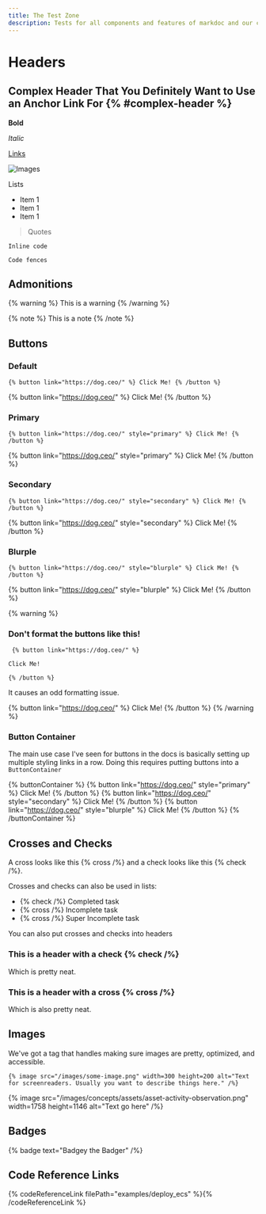 ```yaml
---
title: The Test Zone
description: Tests for all components and features of markdoc and our custom Markdoc build.
---
```


# Headers

## Complex Header That You Definitely Want to Use an Anchor Link For {% #complex-header %} 

**Bold**

_Italic_

[Links](/docs/nodes)

![Images](/images/concepts/assets/asset-activity-observation.png)

Lists
- Item 1
- Item 1
- Item 1

> Quotes

`Inline code`

```
Code fences
```

## Admonitions

{% warning %} This is a warning {% /warning %}

{% note %} This is a note {% /note %}

## Buttons

### Default

`{% button link="https://dog.ceo/" %} Click Me! {% /button %}`

{% button link="https://dog.ceo/" %} Click Me! {% /button %}

### Primary

`{% button link="https://dog.ceo/" style="primary" %} Click Me! {% /button %}`

{% button link="https://dog.ceo/" style="primary" %} Click Me! {% /button %}

### Secondary

`{% button link="https://dog.ceo/" style="secondary" %} Click Me! {% /button %}`

{% button link="https://dog.ceo/" style="secondary" %} Click Me! {% /button %}

### Blurple

` {% button link="https://dog.ceo/" style="blurple" %} Click Me! {% /button %} `

{% button link="https://dog.ceo/" style="blurple" %} Click Me! {% /button %}


{% warning %}
### Don't format the buttons like this!
` {% button link="https://dog.ceo/" %}`

`Click Me!`

`{% /button %}`

It causes an odd formatting issue.

{% button link="https://dog.ceo/" %} 
Click Me!
{% /button %}
{% /warning %}

### Button Container
The main use case I've seen for buttons in the docs is basically setting up multiple styling links in a row. Doing this requires putting buttons into a `ButtonContainer`

{% buttonContainer %} {% button link="https://dog.ceo/" style="primary" %} Click Me! {% /button %} {% button link="https://dog.ceo/" style="secondary" %} Click Me! {% /button %} {% button link="https://dog.ceo/" style="blurple" %} Click Me! {% /button %} {% /buttonContainer %}

## Crosses and Checks 
A cross looks like this {% cross /%} and a check looks like this {% check /%}.

Crosses and checks can also be used in lists:
- {% check /%} Completed task
- {% cross /%} Incomplete task
- {% cross /%} Super Incomplete task 

You can also put crosses and checks into headers 

### This is a header with a check {% check /%}
Which is pretty neat.

### This is a header with a cross {% cross /%}
Which is also pretty neat.

## Images
We've got a tag that handles making sure images are pretty, optimized, and accessible.

`{% image src="/images/some-image.png" width=300 height=200 alt="Text for screenreaders. Usually you want to describe things here." /%}`

<!-- {% image src="/images/concepts/assets/asset-activity-observation.png" width=300 height=200 alt="Text for screenreaders. Usually you want to describe things here." /%} -->

{% image src="/images/concepts/assets/asset-activity-observation.png" width=1758 height=1146 alt="Text go here" /%}


## Badges

{% badge text="Badgey the Badger" /%}

## Code Reference Links

{% codeReferenceLink filePath="examples/deploy_ecs" %}{% /codeReferenceLink %}